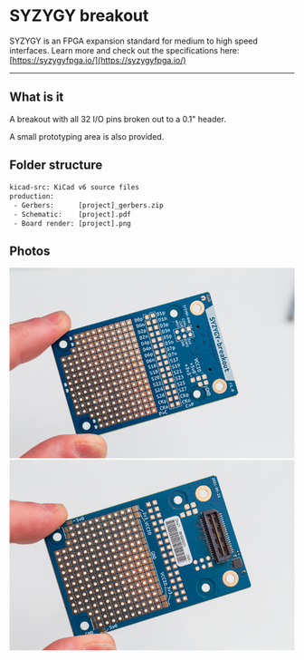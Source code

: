 # SYZYGY breakout

SYZYGY is an FPGA expansion standard for medium to high speed interfaces. Learn more and check out the specifications here: [https://syzygyfpga.io/](https://syzygyfpga.io/)

---

## What is it

A breakout with all 32 I/O pins broken out to a 0.1" header. 

A small prototyping area is also provided.


## Folder structure

```
kicad-src: KiCad v6 source files
production:
 - Gerbers:      [project]_gerbers.zip
 - Schematic:    [project].pdf
 - Board render: [project].png
```

## Photos

![Front](docs/syzygy-breakout-r1.0-front.jpg) ![Back](docs/syzygy-breakout-r1.0-back.jpg)
